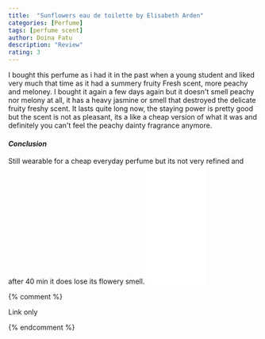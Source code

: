 ```yaml
---
title:  "Sunflowers eau de toilette by Elisabeth Arden"
categories: [Perfume]
tags: [perfume scent]
author: Doina Fatu
description: "Review"
rating: 3
---
```


I bought this perfume as i had it in the past when a young student and liked very much that time 
as it had a summery fruity Fresh scent, more peachy and meloney. I bought it again a few days again but 
it doesn't smell peachy nor melony at all, it has a heavy jasmine or smell that 
destroyed the delicate fruity freshy scent. 
It lasts quite long now, the staying power is pretty good but the scent is not as pleasant, 
its a like a cheap version of what it was and definitely you can't feel the peachy dainty fragrance anymore.

<h4><em>Conclusion</em></h4>
Still wearable for a cheap everyday perfume but its not very refined and after 40 min it does lose its flowery smell.

<iframe style="width:120px;height:240px;" marginwidth="0" marginheight="0" scrolling="no" frameborder="0" src="//ws-eu.amazon-adsystem.com/widgets/q?ServiceVersion=20070822&OneJS=1&Operation=GetAdHtml&MarketPlace=GB&source=ac&ref=tf_til&ad_type=product_link&tracking_id=martindye21-21&marketplace=amazon&region=GB&placement=B0009OAI18&asins=B0009OAI18&linkId=41810e9dbb1d2b6aee78c49984ba582b&show_border=true&link_opens_in_new_window=false&price_color=333333&title_color=0066c0&bg_color=ffffff">
</iframe>

{% comment %}

Link only

{% endcomment %}